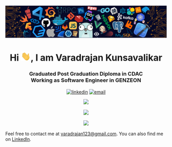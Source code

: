 
<p align="center"><img src="https://raw.githubusercontent.com/KevinPatel04/KevinPatel04/master/header.png"></p>

<h1 align="center">Hi <img src="https://raw.githubusercontent.com/KevinPatel04/KevinPatel04/master/Hi.gif" width="30px">, I am Varadrajan Kunsavalikar </h1>

<h3><p align="center" width="150px"> Graduated Post Graduation Diploma in CDAC <br>Working as Software Engineer in GENZEON</p></h3>

<p align="center">
  <a href="[https://linkedin.com/in/your-linkedin-profile](https://www.linkedin.com/in/varadrajan-kunsavalikar-386453166/)" target="blank"><img align="center" src="https://img.shields.io/badge/LinkedIn-0077B5?style=flat&logo=linkedin&logoColor=white" alt="linkedin"/></a>
  <a href="mailto:varadrajan123@gmail.com" target="blank"><img align="center" src="https://img.shields.io/badge/Email-D14836?style=flat&logo=gmail&logoColor=white" alt="email"/></a>
</p>


<p align="center"><img src="https://github-readme-stats.vercel.app/api/top-langs/?username=Mhaske1200&layout=compact&hide=TSQL&theme=chartreuse-dark"></p>
<p align="center" ><img src="https://github-readme-stats.vercel.app/api?username=Mhaske1200&count_private=true&show_icons=true&&theme=chartreuse-dark&include_all_commits=true" width="400"></p> 
<p align="center" ><img src="https://github-readme-streak-stats.herokuapp.com?user=Varadrajan2021&theme=chartreuse-dark"></p>

Feel free to contact me at [varadrajan123@gmail.com](varadrajan123@gmail.com). You can also find me on [LinkedIn]([https://linkedin.com/in/your-linkedin-profile](https://www.linkedin.com/in/varadrajan-kunsavalikar-386453166/)https://www.linkedin.com/in/varadrajan-kunsavalikar-386453166/).
